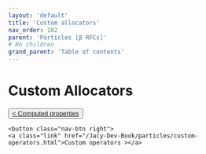 ```yaml
---
layout: 'default'
title: 'Custom allocators'
nav_order: 102
parent: 'Particles [β RFCs]'
# No children
grand_parent: 'Table of contents'
---
```


# Custom Allocators
<div class="nav-btn-block">
    <button class="nav-btn left">
    <a class="link" href="/Jacy-Dev-Book/particles/computed-properties.html">< Computed properties</a>
</button>

    <button class="nav-btn right">
    <a class="link" href="/Jacy-Dev-Book/particles/custom-operators.html">Custom operators ></a>
</button>

</div>
